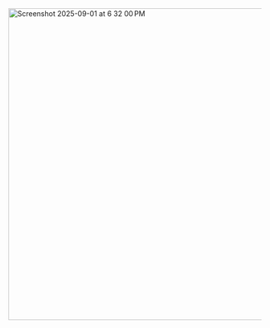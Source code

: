 <img width="961" height="619" alt="Screenshot 2025-09-01 at 6 32 00 PM" src="https://github.com/user-attachments/assets/4c33add5-ba36-403e-b256-75fcfb871421" />
